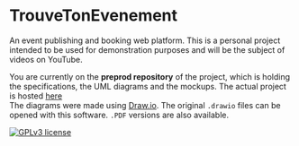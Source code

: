 # TrouveTonEvenement

An event publishing and booking web platform. This is a personal project intended to be used for demonstration purposes and will be the subject of videos on YouTube.

You are currently on the **preprod repository** of the project, which is holding the specifications, the UML diagrams and the mockups. The actual project is hosted [here](https://github.com/DamienVassart/TrouveTonEvenement) \
The diagrams were made using [Draw.io](https://www.drawio.com/). The original `.drawio` files can be opened with this software. `.PDF` versions are also available.

[![GPLv3 license](https://img.shields.io/badge/License-GPLv3-blue.svg)](http://perso.crans.org/besson/LICENSE.html)
